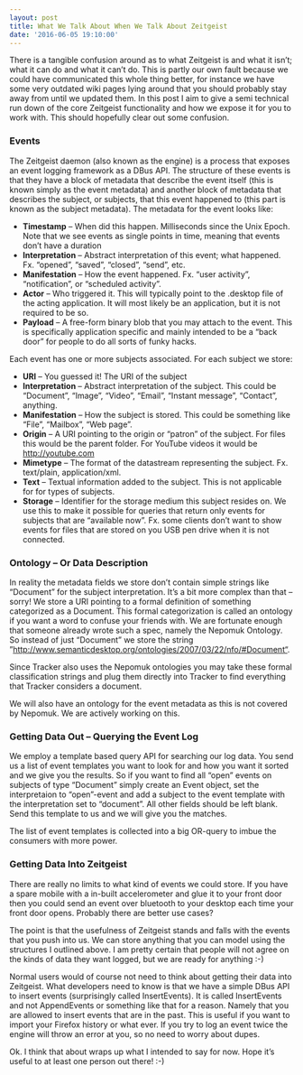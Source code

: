 ```yaml
---
layout: post
title: What We Talk About When We Talk About Zeitgeist
date: '2016-06-05 19:10:00'
---
```


There is a tangible confusion around as to what Zeitgeist is and what it isn’t; what it can do and what it can’t do. This is partly our own fault because we could have communicated this whole thing better, for instance we have some very outdated wiki pages lying around that you should probably stay away from until we updated them. In this post I aim to give a semi technical run down of the core Zeitgeist functionality and how we expose it for you to work with. This should hopefully clear out some confusion.

### Events
The Zeitgeist daemon (also known as the engine) is a process that exposes an event logging framework as a DBus API. The structure of these events is that they have a block of metadata that describe the event itself (this is known simply as the event metadata) and another block of metadata that describes the subject, or subjects, that this event happened to (this part is known as the subject metadata). The metadata for the event looks like:

* **Timestamp** – When did this happen. Milliseconds since the Unix Epoch. Note that we see events as single points in time, meaning that events don’t have a duration
* **Interpretation** – Abstract interpretation of this event; what happened. Fx. “opened”, “saved”, “closed”, “send”, etc.
* **Manifestation** – How the event happened. Fx. “user activity”, “notification”, or “scheduled activity”.
* **Actor** – Who triggered it. This will typically point to the .desktop file of the acting application. It will most likely be an application, but it is not required to be so.
* **Payload** – A free-form binary blob that you may attach to the event. This is specifically application specific and mainly intended to be a “back door” for people to do all sorts of funky hacks.

Each event has one or more subjects associated. For each subject we store:

* **URI** – You guessed it! The URI of the subject
* **Interpretation** – Abstract interpretation of the subject. This could be “Document”, “Image”, “Video”, “Email”, “Instant message”, “Contact”, anything.
* **Manifestation** – How the subject is stored. This could be something like “File”, “Mailbox”, “Web page”.
* **Origin** – A URI pointing to the origin or “patron” of the subject. For files this would be the parent folder. For YouTube videos it would be http://youtube.com
* **Mimetype** – The format of the datastream representing the subject. Fx. text/plain, application/xml.
* **Text** – Textual information added to the subject. This is not applicable for for types of subjects.
* **Storage** – Identifier for the storage medium this subject resides on. We use this to make it possible for queries that return only events for subjects that are “available now”. Fx. some clients don’t want to show events for files that are stored on you USB pen drive when it is not connected.


### Ontology – Or Data Description
In reality the metadata fields we store don’t contain simple strings like “Document” for the subject interpretation. It’s a bit more complex than that – sorry! We store a URI pointing to a formal definition of something categorized as a Document. This formal categorization is called an ontology if you want a word to confuse your friends with. We are fortunate enough that someone already wrote such a spec, namely the Nepomuk Ontology. So instead of just “Document” we store the string ”http://www.semanticdesktop.org/ontologies/2007/03/22/nfo/#Document“.

Since Tracker also uses the Nepomuk ontologies you may take these formal classification strings and plug them directly into Tracker to find everything that Tracker considers a document.

We will also have an ontology for the event metadata as this is not covered by Nepomuk. We are actively working on this.

### Getting Data Out – Querying the Event Log
We employ a template based query API for searching our log data. You send us a list of event templates you want to look for and how you want it sorted and we give you the results. So if you want to find all “open” events on subjects of type “Document” simply create an Event object, set the interpretaion to “open”-event and add a subject to the event template with the interpretation set to “document”. All other fields should be left blank. Send this template to us and we will give you the matches.

The list of event templates is collected into a big OR-query to imbue the consumers with more power.

### Getting Data Into Zeitgeist
There are really no limits to what kind of events we could store. If you have a spare mobile with a in-built accelerometer and glue it to your front door then you could send an event over bluetooth to your desktop each time your front door opens. Probably there are better use cases?

The point is that the usefulness of Zeitgeist stands and falls with the events that you push into us. We can store anything that you can model using the structures I outlined above. I am pretty certain that people will not agree on the kinds of data they want logged, but we are ready for anything :-)

Normal users would of course not need to think about getting their data into Zeitgeist. What developers need to know is that we have a simple DBus API to insert events (surprisingly called InsertEvents). It is called InsertEvents and not AppendEvents or something like that for a reason. Namely that you are allowed to insert events that are in the past. This is useful if you want to import your Firefox history or what ever. If you try to log an event twice the engine will throw an error at you, so no need to worry about dupes.

Ok. I think that about wraps up what I intended to say for now. Hope it’s useful to at least one person out there! :-)
